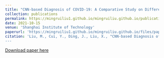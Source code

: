 ```yaml
---
title: "CNN-based Diagnosis of COVID-19: A Comparative Study on Different Image Preprocessing Methods"
collection: publications
permalink: https://mingruiliu1.github.io/mingruiliu.github.io/publication/2010-10-01-paper-title-number-2
date: 2021-10-15
venue: 'Shanghai Institute of Technology'
paperurl: 'https://mingruiliu1.github.io/mingruiliu.github.io/files/paper2.pdf'
citation: 'Liu, M., Cui, Y., Ding, J., Liu, X., "CNN-based Diagnosis of COVID-19: A Comparative Study on Different Image Preprocessing Methods",2021 2nd International Seminar on Artificial Intelligence, Networking and Information Technology (AINIT 2021), Shanghai, China.
---
```


[Download paper here](https://mingruiliu1.github.io/mingruiliu.github.io/files/paper2.pdf)

